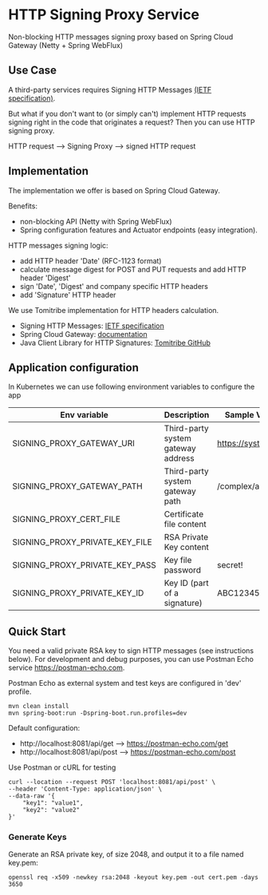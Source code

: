 # HTTP Signing Proxy Service
Non-blocking HTTP messages signing proxy based on Spring Cloud Gateway (Netty + Spring WebFlux)

## Use Case
A third-party services requires Signing HTTP Messages [(IETF specification)](https://datatracker.ietf.org/doc/draft-ietf-httpbis-message-signatures/).

But what if you don't want to (or simply can't) implement HTTP requests signing right in the code that originates a request?
Then you can use HTTP signing proxy.

HTTP request --> Signing Proxy --> signed HTTP request
  
## Implementation
The implementation we offer is based on Spring Cloud Gateway.

Benefits:
* non-blocking API (Netty with Spring WebFlux)
* Spring configuration features and Actuator endpoints (easy integration).

HTTP messages signing logic:
 * add HTTP header 'Date' (RFC-1123 format) 
 * calculate message digest for POST and PUT requests and add HTTP header 'Digest'
 * sign 'Date', 'Digest' and company specific HTTP headers 
 * add 'Signature' HTTP header
 
We use Tomitribe implementation for HTTP headers calculation.
    
* Signing HTTP Messages: [IETF specification](https://datatracker.ietf.org/doc/draft-ietf-httpbis-message-signatures/)
* Spring Cloud Gateway: [documentation](https://cloud.spring.io/spring-cloud-gateway/reference/html/)
* Java Client Library for HTTP Signatures: [Tomitribe GitHub](https://github.com/tomitribe/http-signatures-java)

## Application configuration

In Kubernetes we can use following environment variables to configure the app

| Env variable                   | Description                          | Sample Value             |
| --------------                 | --------------                       | --------------           |
| SIGNING_PROXY_GATEWAY_URI      | Third-party system gateway address   | https://system.org       |
| SIGNING_PROXY_GATEWAY_PATH     | Third-party system gateway path      | /complex/api/            |
| SIGNING_PROXY_CERT_FILE        | Certificate file content             | <cert content>           |
| SIGNING_PROXY_PRIVATE_KEY_FILE | RSA Private Key content              | <key content>            |
| SIGNING_PROXY_PRIVATE_KEY_PASS | Key file password                    | secret!                  |
| SIGNING_PROXY_PRIVATE_KEY_ID   | Key ID (part of a signature)         | ABC12345                 |

## Quick Start
You need a valid private RSA key to sign HTTP messages (see instructions below).
For development and debug purposes, you can use Postman Echo service https://postman-echo.com.

Postman Echo as external system and test keys are configured in 'dev' profile.     

```
mvn clean install
mvn spring-boot:run -Dspring-boot.run.profiles=dev
```

Default configuration:
* http://localhost:8081/api/get --> https://postman-echo.com/get
* http://localhost:8081/api/post --> https://postman-echo.com/post

Use Postman or cURL for testing
```
curl --location --request POST 'localhost:8081/api/post' \
--header 'Content-Type: application/json' \
--data-raw '{
    "key1": "value1",
    "key2": "value2"
}'
```

### Generate Keys
Generate an RSA private key, of size 2048, and output it to a file named key.pem:
 ```
 openssl req -x509 -newkey rsa:2048 -keyout key.pem -out cert.pem -days 3650
 ```

